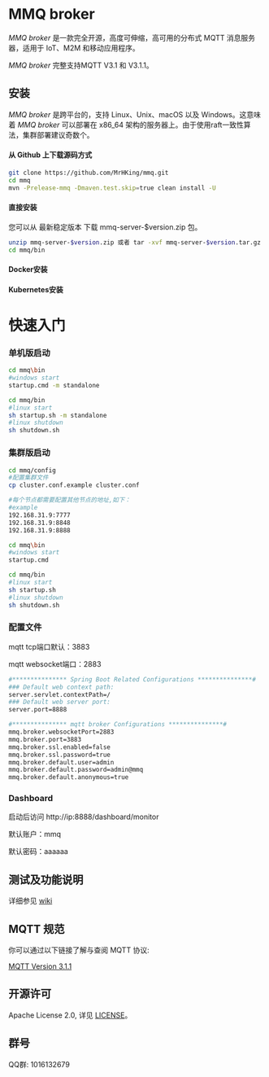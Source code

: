 # MMQ broker
*MMQ broker* 是一款完全开源，高度可伸缩，高可用的分布式 MQTT 消息服务器，适用于 IoT、M2M 和移动应用程序。

*MMQ broker* 完整支持MQTT V3.1 和 V3.1.1。

## 安装

*MMQ broker* 是跨平台的，支持 Linux、Unix、macOS 以及 Windows。这意味着 *MMQ broker* 可以部署在 x86_64 架构的服务器上。由于使用raft一致性算法，集群部署建议奇数个。

#### 从 Github 上下载源码方式
```bash
git clone https://github.com/MrHKing/mmq.git
cd mmq
mvn -Prelease-mmq -Dmaven.test.skip=true clean install -U
```

#### 直接安装
您可以从 最新稳定版本 下载 mmq-server-$version.zip 包。

```bash
unzip mmq-server-$version.zip 或者 tar -xvf mmq-server-$version.tar.gz
cd mmq/bin
```

#### Docker安装

#### Kubernetes安装

# 快速入门

### 单机版启动

```bash
cd mmq\bin
#windows start
startup.cmd -m standalone
```

```bash
cd mmq/bin
#linux start
sh startup.sh -m standalone
#linux shutdown
sh shutdown.sh
```

### 集群版启动

```bash
cd mmq/config
#配置集群文件
cp cluster.conf.example cluster.conf
```

```bash
#每个节点都需要配置其他节点的地址,如下：
#example
192.168.31.9:7777
192.168.31.9:8848
192.168.31.9:8888
```

```bash
cd mmq\bin
#windows start
startup.cmd
```

```bash
cd mmq/bin
#linux start
sh startup.sh
#linux shutdown
sh shutdown.sh
```

### 配置文件
mqtt tcp端口默认：3883

mqtt websocket端口：2883
```bash
#*************** Spring Boot Related Configurations ***************#
### Default web context path:
server.servlet.contextPath=/
### Default web server port:
server.port=8888

#*************** mqtt broker Configurations ***************#
mmq.broker.websocketPort=2883
mmq.broker.port=3883
mmq.broker.ssl.enabled=false
mmq.broker.ssl.password=true
mmq.broker.default.user=admin
mmq.broker.default.password=admin@mmq
mmq.broker.default.anonymous=true
```
### Dashboard
启动后访问 http://ip:8888/dashboard/monitor

默认账户：mmq

默认密码：aaaaaa

## 测试及功能说明
详细参见
[wiki](https://github.com/MrHKing/mmq/wiki)

## MQTT 规范

你可以通过以下链接了解与查阅 MQTT 协议:

[MQTT Version 3.1.1](https://docs.oasis-open.org/mqtt/mqtt/v3.1.1/os/mqtt-v3.1.1-os.html)

## 开源许可

Apache License 2.0, 详见 [LICENSE](./LICENSE)。

## 群号
QQ群: 1016132679
